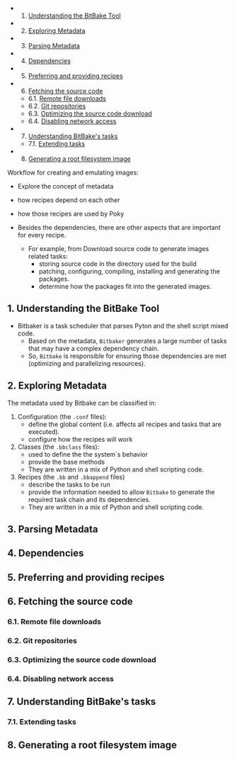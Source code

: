 <!-- vscode-markdown-toc -->
* 1. [Understanding the BitBake Tool](#UnderstandingtheBitBakeTool)
* 2. [Exploring Metadata](#ExploringMetadata)
* 3. [Parsing Metadata](#ParsingMetadata)
* 4. [Dependencies](#Dependencies)
* 5. [Preferring and providing recipes](#Preferringandprovidingrecipes)
* 6. [Fetching the source code](#Fetchingthesourcecode)
	* 6.1. [Remote file downloads](#Remotefiledownloads)
	* 6.2. [Git repositories](#Gitrepositories)
	* 6.3. [Optimizing the source code download](#Optimizingthesourcecodedownload)
	* 6.4. [Disabling network access](#Disablingnetworkaccess)
* 7. [Understanding BitBake's tasks](#UnderstandingBitBakestasks)
	* 7.1. [Extending tasks](#Extendingtasks)
* 8. [Generating a root filesystem image](#Generatingarootfilesystemimage)

<!-- vscode-markdown-toc-config
	numbering=true
	autoSave=true
	/vscode-markdown-toc-config -->
<!-- /vscode-markdown-toc -->

Workflow for creating and emulating images:
- Explore the concept of metadata
- how recipes depend on each other
- how those recipes are used by Poky

- Besides the dependencies, there are other aspects that are important for every recipe.
  - For example, from Download source code to generate images related tasks:
    - storing source code in the directory used for the build
    - patching, configuring, compiling, installing and generating the packages.
    - determine how the packages fit into the generated images.

##  1. <a name='UnderstandingtheBitBakeTool'></a>Understanding the BitBake Tool

- Bitbaker is a task scheduler that parses Pyton and the shell script mixed code.
  - Based on the metadata, `Bitbaker` generates a large number of tasks that may have a complex dependency chain.
  - So, `Bitbake` is responsible for ensuring those dependencies are met (optimizing and parallelizing resources).

##  2. <a name='ExploringMetadata'></a>Exploring Metadata

The metadata used by Bitbake can be classified in:
1. Configuration (the `.conf` files): 
   - define the global content (i.e. affects all recipes and tasks that are executed).
   - configure how the recipes will work
2. Classes (the `.bbclass` files):
   - used to define the the system`s behavior
   - provide the base methods
   - They are written in a mix of Python and shell scripting code.
3. Recipes (the `.bb` and `.bbappend` files)
   - describe the tasks to be run
   - provide the information needed to allow `Bitbake` to generate the required task chain and its dependencies.
   - They are written in a mix of Python and shell scripting code.

##  3. <a name='ParsingMetadata'></a>Parsing Metadata

##  4. <a name='Dependencies'></a>Dependencies

##  5. <a name='Preferringandprovidingrecipes'></a>Preferring and providing recipes

##  6. <a name='Fetchingthesourcecode'></a>Fetching the source code

###  6.1. <a name='Remotefiledownloads'></a>Remote file downloads

###  6.2. <a name='Gitrepositories'></a>Git repositories

###  6.3. <a name='Optimizingthesourcecodedownload'></a>Optimizing the source code download

###  6.4. <a name='Disablingnetworkaccess'></a>Disabling network access

##  7. <a name='UnderstandingBitBakestasks'></a>Understanding BitBake's tasks

###  7.1. <a name='Extendingtasks'></a>Extending tasks

##  8. <a name='Generatingarootfilesystemimage'></a>Generating a root filesystem image